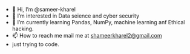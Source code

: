 - 👋 Hi, I’m @sameer-kharel
- 👀 I’m interested in Data seience and cyber security
- 🌱 I’m currently learning Pandas, NumPy, machine learning anf Ethical hacking.
- 📫 How to reach me mail me at shameerkharel2@gmail.com
- just trying to code.

<!---
sameer-kharel/sameer-kharel is a ✨ special ✨ repository because its `README.md` (this file) appears on your GitHub profile.
You can click the Preview link to take a look at your changes.
--->
